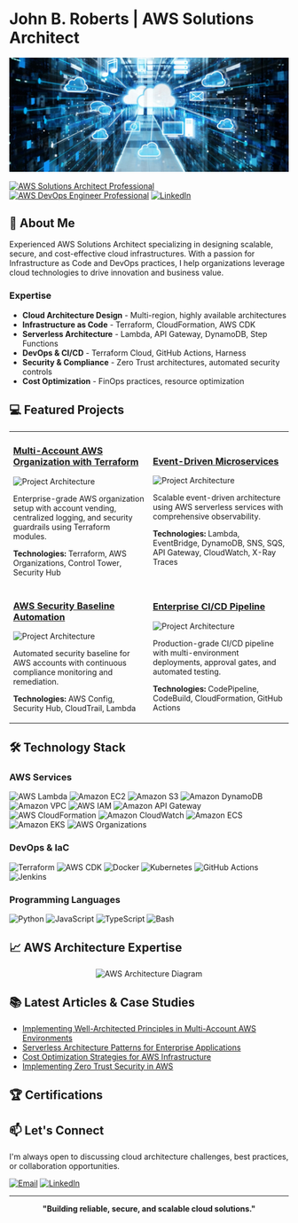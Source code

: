 # John B. Roberts | AWS Solutions Architect

<div align="center">
  <img src="./images/1621588333437.jfif" alt="AWS Solutions Architecture Banner" />
</div>

[![AWS Solutions Architect Professional](https://img.shields.io/badge/AWS-Solutions%20Architect%20Professional-FF9900?style=for-the-badge&logo=amazon-aws&logoColor=white)](https://aws.amazon.com/certification/certified-solutions-architect-professional/)
[![AWS DevOps Engineer Professional](https://img.shields.io/badge/AWS-DevOps%20Engineer%20Professional-FF9900?style=for-the-badge&logo=amazon-aws&logoColor=white)](https://aws.amazon.com/certification/certified-devops-engineer-professional/)
[![LinkedIn](https://img.shields.io/badge/LinkedIn-Connect-0A66C2?style=for-the-badge&logo=linkedin&logoColor=white)](https://linkedin.com/in/your-linkedin)

## 👋 About Me

Experienced AWS Solutions Architect specializing in designing scalable, secure, and cost-effective cloud infrastructures. With a passion for Infrastructure as Code and DevOps practices, I help organizations leverage cloud technologies to drive innovation and business value.

### Expertise
- **Cloud Architecture Design** - Multi-region, highly available architectures
- **Infrastructure as Code** - Terraform, CloudFormation, AWS CDK
- **Serverless Architecture** - Lambda, API Gateway, DynamoDB, Step Functions
- **DevOps & CI/CD** - Terraform Cloud, GitHub Actions, Harness
- **Security & Compliance** - Zero Trust architectures, automated security controls
- **Cost Optimization** - FinOps practices, resource optimization

## 💻 Featured Projects

<table>
  <tr>
    <td width="50%">
      <h3><a href="https://github.com/your-username/terraform-multi-account-aws">Multi-Account AWS Organization with Terraform</a></h3>
      <img src="/api/placeholder/400/200" alt="Project Architecture" />
      <p>Enterprise-grade AWS organization setup with account vending, centralized logging, and security guardrails using Terraform modules.</p>
      <p><strong>Technologies:</strong> Terraform, AWS Organizations, Control Tower, Security Hub</p>
    </td>
    <td width="50%">
      <h3><a href="https://github.com/your-username/serverless-event-driven-architecture">Event-Driven Microservices</a></h3>
      <img src="/api/placeholder/400/200" alt="Project Architecture" />
      <p>Scalable event-driven architecture using AWS serverless services with comprehensive observability.</p>
      <p><strong>Technologies:</strong> Lambda, EventBridge, DynamoDB, SNS, SQS, API Gateway, CloudWatch, X-Ray Traces</p>
    </td>
  </tr>
  <tr>
    <td width="50%">
      <h3><a href="https://github.com/your-username/aws-secure-baseline">AWS Security Baseline Automation</a></h3>
      <img src="/api/placeholder/400/200" alt="Project Architecture" />
      <p>Automated security baseline for AWS accounts with continuous compliance monitoring and remediation.</p>
      <p><strong>Technologies:</strong> AWS Config, Security Hub, CloudTrail, Lambda</p>
    </td>
    <td width="50%">
      <h3><a href="https://github.com/your-username/aws-cicd-pipeline">Enterprise CI/CD Pipeline</a></h3>
      <img src="/api/placeholder/400/200" alt="Project Architecture" />
      <p>Production-grade CI/CD pipeline with multi-environment deployments, approval gates, and automated testing.</p>
      <p><strong>Technologies:</strong> CodePipeline, CodeBuild, CloudFormation, GitHub Actions</p>
    </td>
  </tr>
</table>

## 🛠️ Technology Stack

### AWS Services
![AWS Lambda](https://img.shields.io/badge/AWS-Lambda-FF9900?style=flat-square&logo=aws-lambda&logoColor=white)
![Amazon EC2](https://img.shields.io/badge/AWS-EC2-FF9900?style=flat-square&logo=amazon-ec2&logoColor=white)
![Amazon S3](https://img.shields.io/badge/AWS-S3-FF9900?style=flat-square&logo=amazon-s3&logoColor=white)
![Amazon DynamoDB](https://img.shields.io/badge/AWS-DynamoDB-FF9900?style=flat-square&logo=amazon-dynamodb&logoColor=white)
![Amazon VPC](https://img.shields.io/badge/AWS-VPC-FF9900?style=flat-square&logo=amazon-aws&logoColor=white)
![AWS IAM](https://img.shields.io/badge/AWS-IAM-FF9900?style=flat-square&logo=amazon-aws&logoColor=white)
![Amazon API Gateway](https://img.shields.io/badge/AWS-API%20Gateway-FF9900?style=flat-square&logo=amazon-api-gateway&logoColor=white)
![AWS CloudFormation](https://img.shields.io/badge/AWS-CloudFormation-FF9900?style=flat-square&logo=amazon-aws&logoColor=white)
![Amazon CloudWatch](https://img.shields.io/badge/AWS-CloudWatch-FF9900?style=flat-square&logo=amazon-cloudwatch&logoColor=white)
![Amazon ECS](https://img.shields.io/badge/AWS-ECS-FF9900?style=flat-square&logo=amazon-ecs&logoColor=white)
![Amazon EKS](https://img.shields.io/badge/AWS-EKS-FF9900?style=flat-square&logo=amazon-eks&logoColor=white)
![AWS Organizations](https://img.shields.io/badge/AWS-Organizations-FF9900?style=flat-square&logo=amazon-aws&logoColor=white)

### DevOps & IaC
![Terraform](https://img.shields.io/badge/Terraform-7B42BC?style=flat-square&logo=terraform&logoColor=white)
![AWS CDK](https://img.shields.io/badge/AWS-CDK-FF9900?style=flat-square&logo=amazon-aws&logoColor=white)
![Docker](https://img.shields.io/badge/Docker-2496ED?style=flat-square&logo=docker&logoColor=white)
![Kubernetes](https://img.shields.io/badge/Kubernetes-326CE5?style=flat-square&logo=kubernetes&logoColor=white)
![GitHub Actions](https://img.shields.io/badge/GitHub-Actions-2088FF?style=flat-square&logo=github-actions&logoColor=white)
![Jenkins](https://img.shields.io/badge/Jenkins-D24939?style=flat-square&logo=jenkins&logoColor=white)

### Programming Languages
![Python](https://img.shields.io/badge/Python-3776AB?style=flat-square&logo=python&logoColor=white)
![JavaScript](https://img.shields.io/badge/JavaScript-F7DF1E?style=flat-square&logo=javascript&logoColor=black)
![TypeScript](https://img.shields.io/badge/TypeScript-3178C6?style=flat-square&logo=typescript&logoColor=white)
![Bash](https://img.shields.io/badge/Bash-4EAA25?style=flat-square&logo=gnu-bash&logoColor=white)

## 📈 AWS Architecture Expertise

<div align="center">
  <img src="/api/placeholder/800/450" alt="AWS Architecture Diagram" />
</div>

## 📚 Latest Articles & Case Studies

- [Implementing Well-Architected Principles in Multi-Account AWS Environments](https://github.com/your-username/aws-well-architected-case-study)
- [Serverless Architecture Patterns for Enterprise Applications](https://github.com/your-username/serverless-patterns)
- [Cost Optimization Strategies for AWS Infrastructure](https://github.com/your-username/aws-cost-optimization)
- [Implementing Zero Trust Security in AWS](https://github.com/your-username/aws-zero-trust)

## 🏆 Certifications


## 📫 Let's Connect

I'm always open to discussing cloud architecture challenges, best practices, or collaboration opportunities.

[![Email](https://img.shields.io/badge/Email-Contact-EA4335?style=for-the-badge&logo=gmail&logoColor=white)](mailto:your.johnbroberts@gmail.com)
[![LinkedIn](https://img.shields.io/badge/LinkedIn-Connect-0A66C2?style=for-the-badge&logo=linkedin&logoColor=white)](https://linkedin.com/in/roberjo)


---

<div align="center">
  <p><strong>"Building reliable, secure, and scalable cloud solutions."</strong></p>
</div>
